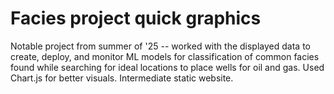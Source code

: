 # Facies project quick graphics
Notable project from summer of '25 -- worked with the displayed data to create, deploy, and monitor ML 
models for classification of common facies found while searching for ideal locations to place wells for oil and gas.
Used Chart.js for better visuals. Intermediate static website.
